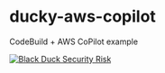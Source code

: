 # ducky-aws-copilot
CodeBuild + AWS CoPilot example

[![Black Duck Security Risk](https://copilot.blackducksoftware.com/github/repos/davemeurer/ducky-aws-copilot/branches/master/badge-risk.svg)](https://copilot.blackducksoftware.com/github/repos/davemeurer/ducky-aws-copilot/branches/master)
